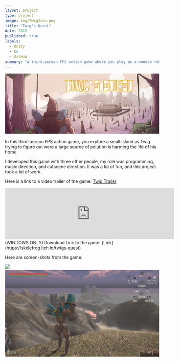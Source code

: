 ```yaml
---
layout: project
type: project
image: img/TwigIcon.png
title: "Twig's Quest"
date: 2022
published: true
labels:
  - Unity
  - C#
  - GitHub
summary: "A third-person FPS action game where you play as a wooden robot powered by a mysterious crystal called Twig"
---
```



<img class="img-fluid" src="../img/TwigBanner.png">

In this third-person FPS action game, you explore a small island as Twig trying to figure out were a large source of polution is harming the life of his home

I developed this game with three other people, my role was programming, music direction, and cutscene direction. It was a lot of fun, and this project took a lot of work. 

Here is a link to a video trailer of the game: [Twig Trailer](https://www.youtube.com/watch?v=sulj7yxplEQ)

<iframe frameborder="0" src="https://itch.io/embed/2243981" width="552" height="167"><a href="https://skelefrog.itch.io/twigs-quest">Twig's Quest by skelefrog</a></iframe>
(WINDOWS ONLY) Download Link to the game: [Link](https://skelefrog.itch.io/twigs-quest) 

Here are screen-shots from the game:

<img class="img-fluid" src="../img/Screenshot1.png">
<img class="img-fluid" src="../img/Screenshot2.png">



